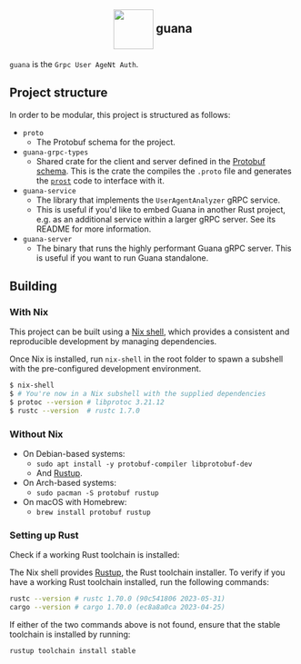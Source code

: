<h2 align="center"><img align="center" src="https://github.com/vrmiguel/vrmiguel/assets/36349314/5170cc9d-e6bf-4e47-a7c0-e02c8778b8ec" height="70px" />  guana </h2>

`guana` is the `Grpc User AgeNt Auth`.

## Project structure

In order to be modular, this project is structured as follows:

* `proto`
    - The Protobuf schema for the project.
* `guana-grpc-types`
    - Shared crate for the client and server defined in the [Protobuf schema](https://todo). This is the crate the compiles the `.proto` file and generates the [`prost`](https://crates.io/crates/prost) code to interface with it.
* `guana-service`
    - The library that implements the `UserAgentAnalyzer` gRPC service.
    - This is useful if you'd like to embed Guana in another Rust project, e.g. as an additional service within a larger gRPC server. See its README for more information.
* `guana-server`
    - The binary that runs the  highly performant Guana gRPC server. This is useful if you want to run Guana standalone.

## Building

### With Nix

This project can be built using a [Nix shell](https://nixos.wiki/wiki/Development_environment_with_nix-shell), which provides a consistent and reproducible development by managing dependencies.

Once Nix is installed, run `nix-shell` in the root folder to spawn a subshell with the pre-configured development environment.

```bash
$ nix-shell
$ # You're now in a Nix subshell with the supplied dependencies
$ protoc --version # libprotoc 3.21.12
$ rustc --version  # rustc 1.7.0
```

### Without Nix

* On Debian-based systems:
    - `sudo apt install -y protobuf-compiler libprotobuf-dev`
    - And [Rustup](https://rustup.rs).
* On Arch-based systems:
    - `sudo pacman -S protobuf rustup`
* On macOS with Homebrew:
    - `brew install protobuf rustup`

### Setting up Rust

Check if a working Rust toolchain is installed:

The Nix shell provides [Rustup](https://rustup.rs/), the Rust toolchain installer. To verify if you have a working Rust toolchain installed, run the following commands:

```bash
rustc --version # rustc 1.70.0 (90c541806 2023-05-31)
cargo --version # cargo 1.70.0 (ec8a8a0ca 2023-04-25)
```

If either of the two commands above is not found, ensure that the stable toolchain is installed by running:

```bash
rustup toolchain install stable
```